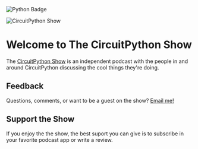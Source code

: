 <img src="https://badgen.net/badge/python/python/black?icon=github" alt="Python Badge"/>

![CircuitPython Show](https://pbs.twimg.com/profile_banners/1479807513356816384/1642187815/1500x500)


# Welcome to The CircuitPython Show

The [CircuitPython Show](https://cpshow.xyz) is an independent podcast with the people in and around CircuitPython discussing the cool things they're doing.

## Feedback
Questions, comments, or want to be a guest on the show?  <a href="mailto:abc@example.com?subject=Query&body=The_Circuit_Python_Show">Email me!</a>

## Support the Show
If you enjoy the the show, the best suport you can give is to subscribe in your favorite podcast app or write a review.  

